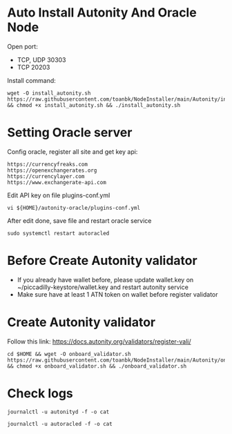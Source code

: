 # Auto Install Autonity And Oracle Node

Open port: 
- TCP, UDP 30303
- TCP 20203

Install command:

    wget -O install_autonity.sh https://raw.githubusercontent.com/toanbk/NodeInstaller/main/Autonity/install_node.sh && chmod +x install_autonity.sh && ./install_autonity.sh

# Setting Oracle server

Config oracle, register all site and get key api:

    https://currencyfreaks.com
    https://openexchangerates.org
    https://currencylayer.com
    https://www.exchangerate-api.com

Edit API key on file plugins-conf.yml

    vi ${HOME}/autonity-oracle/plugins-conf.yml

After edit done, save file and restart oracle service

    sudo systemctl restart autoracled

# Before Create Autonity validator
- If you already have wallet before, please update wallet.key on ~/piccadilly-keystore/wallet.key and restart autonity service
- Make sure have at least 1 ATN token on wallet before register validator

# Create Autonity validator

Follow this link: https://docs.autonity.org/validators/register-vali/

    cd $HOME && wget -O onboard_validator.sh https://raw.githubusercontent.com/toanbk/NodeInstaller/main/Autonity/onboard_validator.sh && chmod +x onboard_validator.sh && ./onboard_validator.sh

# Check logs

    journalctl -u autonityd -f -o cat

    journalctl -u autoracled -f -o cat